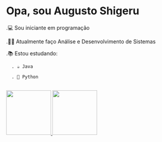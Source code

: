 # Opa, sou Augusto Shigeru

.💻 Sou iniciante em programação

.👨‍🎓 Atualmente faço Análise e Desenvolvimento de Sistemas

.📚 Estou estudando:

      . ☕ Java
      
      . 🐍 Python
      
##
 <div>
  <a href="https://beacons.ai/Setoue">
  <img height="120em" src="https://github-readme-stats.vercel.app/api?username=setoue&show_icons=true&theme=dark&include_all_commits=true&count_private=true"/>
  <img height="120em" src="https://github-readme-stats.vercel.app/api/langs/?username=setoue&layout=compact&langs_count=7&theme=dark"/>
</div>








